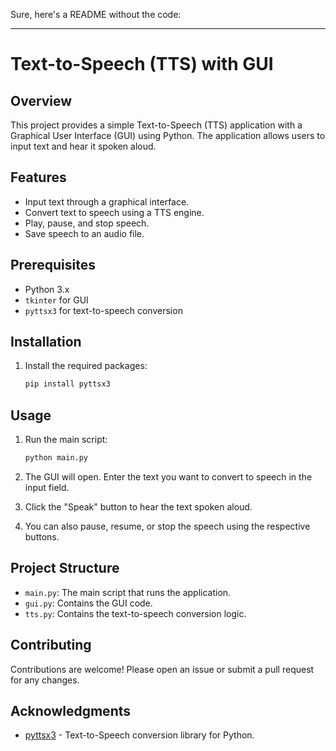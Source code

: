 Sure, here's a README without the code:

---

# Text-to-Speech (TTS) with GUI

## Overview
This project provides a simple Text-to-Speech (TTS) application with a Graphical User Interface (GUI) using Python. The application allows users to input text and hear it spoken aloud.

## Features
- Input text through a graphical interface.
- Convert text to speech using a TTS engine.
- Play, pause, and stop speech.
- Save speech to an audio file.

## Prerequisites
- Python 3.x
- `tkinter` for GUI
- `pyttsx3` for text-to-speech conversion

## Installation

1. Install the required packages:
   ```bash
   pip install pyttsx3
   ```

## Usage

1. Run the main script:
   ```bash
   python main.py
   ```

2. The GUI will open. Enter the text you want to convert to speech in the input field.

3. Click the "Speak" button to hear the text spoken aloud.

4. You can also pause, resume, or stop the speech using the respective buttons.

## Project Structure

- `main.py`: The main script that runs the application.
- `gui.py`: Contains the GUI code.
- `tts.py`: Contains the text-to-speech conversion logic.


## Contributing
Contributions are welcome! Please open an issue or submit a pull request for any changes.

## Acknowledgments
- [pyttsx3](https://pypi.org/project/pyttsx3/) - Text-to-Speech conversion library for Python.
